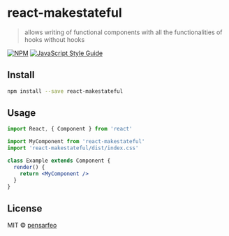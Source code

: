 # react-makestateful

> allows writing of functional components with all the functionalities of hooks without hooks

[![NPM](https://img.shields.io/npm/v/react-makestateful.svg)](https://www.npmjs.com/package/react-makestateful) [![JavaScript Style Guide](https://img.shields.io/badge/code_style-standard-brightgreen.svg)](https://standardjs.com)

## Install

```bash
npm install --save react-makestateful
```

## Usage

```jsx
import React, { Component } from 'react'

import MyComponent from 'react-makestateful'
import 'react-makestateful/dist/index.css'

class Example extends Component {
  render() {
    return <MyComponent />
  }
}
```

## License

MIT © [pensarfeo](https://github.com/pensarfeo)
